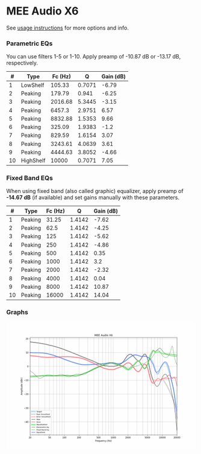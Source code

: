 # MEE Audio X6
See [usage instructions](https://github.com/jaakkopasanen/AutoEq#usage) for more options and info.

### Parametric EQs
You can use filters 1-5 or 1-10. Apply preamp of -10.87 dB or -13.17 dB, respectively.

|   # | Type      |   Fc (Hz) |      Q |   Gain (dB) |
|-----|-----------|-----------|--------|-------------|
|   1 | LowShelf  |    105.33 | 0.7071 |       -6.79 |
|   2 | Peaking   |    179.79 | 0.941  |       -6.25 |
|   3 | Peaking   |   2016.68 | 5.3445 |       -3.15 |
|   4 | Peaking   |   6457.3  | 2.9751 |        6.57 |
|   5 | Peaking   |   8832.88 | 1.5353 |        9.66 |
|   6 | Peaking   |    325.09 | 1.9383 |       -1.2  |
|   7 | Peaking   |    829.59 | 1.6154 |        3.07 |
|   8 | Peaking   |   3243.61 | 4.0639 |        3.61 |
|   9 | Peaking   |   4444.63 | 3.8052 |       -4.66 |
|  10 | HighShelf |  10000    | 0.7071 |        7.05 |

### Fixed Band EQs
When using fixed band (also called graphic) equalizer, apply preamp of **-14.67 dB** (if available) and set gains manually with these parameters.

|   # | Type    |   Fc (Hz) |      Q |   Gain (dB) |
|-----|---------|-----------|--------|-------------|
|   1 | Peaking |     31.25 | 1.4142 |       -7.62 |
|   2 | Peaking |     62.5  | 1.4142 |       -4.25 |
|   3 | Peaking |    125    | 1.4142 |       -5.62 |
|   4 | Peaking |    250    | 1.4142 |       -4.86 |
|   5 | Peaking |    500    | 1.4142 |        0.35 |
|   6 | Peaking |   1000    | 1.4142 |        3.2  |
|   7 | Peaking |   2000    | 1.4142 |       -2.32 |
|   8 | Peaking |   4000    | 1.4142 |        0.04 |
|   9 | Peaking |   8000    | 1.4142 |       10.87 |
|  10 | Peaking |  16000    | 1.4142 |       14.04 |

### Graphs
![](./MEE%20Audio%20X6.png)

